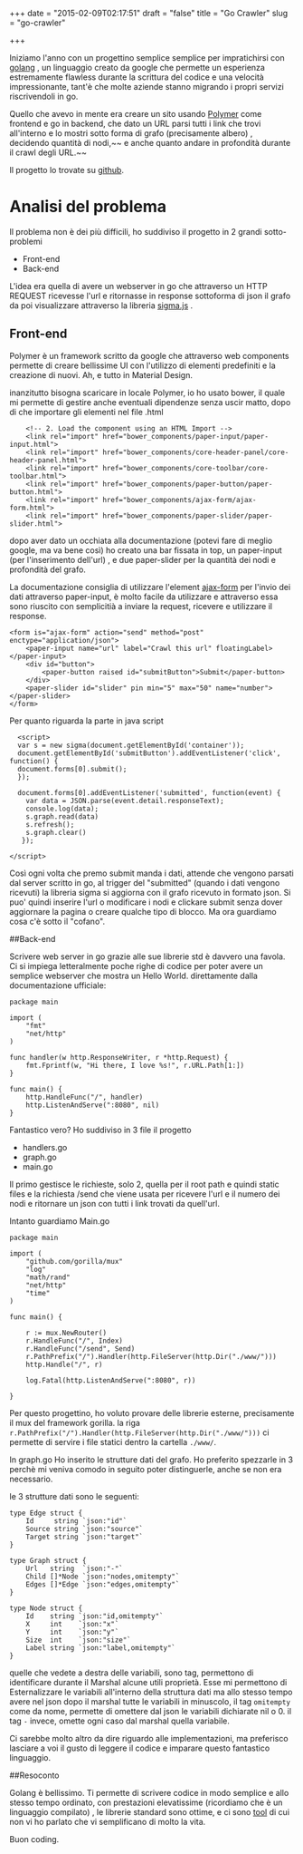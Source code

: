 +++
date = "2015-02-09T02:17:51"
draft = "false"
title = "Go Crawler"
slug = "go-crawler"

+++

Iniziamo l'anno con un progettino semplice semplice per impratichirsi con
[golang](http://golang.org/) , un linguaggio creato da google che permette un esperienza estremamente flawless durante la scrittura del codice e una velocità impressionante, tant'è che molte aziende stanno migrando i propri servizi riscrivendoli in go. 

Quello che avevo in mente era creare un sito usando [Polymer](https://www.polymer-project.org/) come frontend e go in backend, che dato un URL parsi tutti i link che trovi all'interno e lo mostri sotto forma di grafo (precisamente albero) , decidendo quantità di nodi,~~ e anche quanto andare in profondità durante il crawl degli URL.~~ 

Il progetto lo trovate su [github](https://github.com/blackdev1l/go-crawler). 

# Analisi del problema

Il problema non è dei più difficili, ho suddiviso il progetto in 2 grandi sotto-problemi

* Front-end
* Back-end

L'idea era quella di avere un webserver in go che attraverso un HTTP REQUEST  ricevesse l'url e ritornasse in response sottoforma di json il grafo da poi visualizzare attraverso la libreria [sigma.js](http://sigmajs.org/) .

## Front-end

Polymer è un framework scritto da google che attraverso web components permette di creare bellissime UI con l'utilizzo di elementi predefiniti  e la creazione di nuovi. 
Ah, e tutto in Material Design. 


inanzitutto bisogna scaricare in locale Polymer, io ho usato bower, il quale mi permette di gestire anche eventuali dipendenze senza uscir matto, dopo di che importare gli elementi nel file .html 
```prettyprint lang-html
    <!-- 2. Load the component using an HTML Import -->
    <link rel="import" href="bower_components/paper-input/paper-input.html">
    <link rel="import" href="bower_components/core-header-panel/core-header-panel.html">
    <link rel="import" href="bower_components/core-toolbar/core-toolbar.html">
    <link rel="import" href="bower_components/paper-button/paper-button.html">
    <link rel="import" href="bower_components/ajax-form/ajax-form.html">
    <link rel="import" href="bower_components/paper-slider/paper-slider.html">
```

dopo aver dato un occhiata alla documentazione (potevi fare di meglio google, ma va bene così) ho creato una bar fissata in top, un paper-input (per l'inserimento dell'url) , e due paper-slider per la quantità dei nodi e profondità del grafo. 

La documentazione consiglia di utilizzare l'element [ajax-form](http://garstasio.github.io/ajax-form/components/ajax-form/) per l'invio dei dati attraverso paper-input, è molto facile da utilizzare e attraverso essa sono riuscito con semplicitià a inviare la request, ricevere e utilizzare il response. 

```prettyprint lang-html
<form is="ajax-form" action="send" method="post" enctype="application/json">
    <paper-input name="url" label="Crawl this url" floatingLabel></paper-input>
    <div id="button">
        <paper-button raised id="submitButton">Submit</paper-button>
    </div>
    <paper-slider id="slider" pin min="5" max="50" name="number"></paper-slider>
</form>
```

Per quanto riguarda la parte in java script 
```prettyprint lang-js 
  <script>
  var s = new sigma(document.getElementById('container'));
  document.getElementById('submitButton').addEventListener('click', function() {
  document.forms[0].submit();
  });

  document.forms[0].addEventListener('submitted', function(event) {
    var data = JSON.parse(event.detail.responseText);
    console.log(data);
    s.graph.read(data)
    s.refresh();
    s.graph.clear()
   });

</script>
```


Così ogni volta che premo submit manda i dati, attende che vengono parsati dal server scritto in go, al trigger del "submitted" (quando i dati vengono ricevuti) la libreria sigma si aggiorna con il grafo ricevuto in formato json. Si puo' quindi inserire l'url o modificare i nodi e clickare submit senza dover aggiornare la pagina o creare qualche tipo di blocco. 
Ma ora guardiamo cosa c'è sotto il "cofano". 


##Back-end

Scrivere web server in go grazie alle sue librerie std è davvero una favola. Ci si impiega letteralmente poche righe di codice per poter avere un semplice webserver che mostra un Hello World. 
direttamente dalla documentazione ufficiale: 

```
package main

import (
    "fmt"
    "net/http"
)

func handler(w http.ResponseWriter, r *http.Request) {
    fmt.Fprintf(w, "Hi there, I love %s!", r.URL.Path[1:])
}

func main() {
    http.HandleFunc("/", handler)
    http.ListenAndServe(":8080", nil)
}
```

Fantastico vero? Ho suddiviso in 3 file il progetto

* handlers.go 
* graph.go
* main.go

Il primo gestisce le richieste, solo 2, quella per il root path e quindi static files e la richiesta /send che viene usata per ricevere l'url e il numero dei nodi e ritornare un json con tutti i link trovati da quell'url. 

Intanto guardiamo Main.go 

```
package main

import (
	"github.com/gorilla/mux"
	"log"
	"math/rand"
	"net/http"
	"time"
)

func main() {

	r := mux.NewRouter()
	r.HandleFunc("/", Index)
	r.HandleFunc("/send", Send)
	r.PathPrefix("/").Handler(http.FileServer(http.Dir("./www/")))
	http.Handle("/", r)

	log.Fatal(http.ListenAndServe(":8080", r))

}
```

Per questo progettino, ho voluto provare delle librerie esterne, precisamente il mux del framework gorilla. 
la riga `r.PathPrefix("/").Handler(http.FileServer(http.Dir("./www/")))` ci permette di servire i file statici dentro la cartella `./www/`. 

In graph.go Ho inserito le strutture dati del grafo. Ho preferito spezzarle in 3 perchè mi veniva comodo in seguito poter distinguerle, anche se non era necessario. 

le 3 strutture dati sono le seguenti: 

```
type Edge struct {
	Id     string `json:"id"`
	Source string `json:"source"`
	Target string `json:"target"`
}

type Graph struct {
	Url   string  `json:"-"`
	Child []*Node `json:"nodes,omitempty"`
	Edges []*Edge `json:"edges,omitempty"`
}

type Node struct {
	Id    string `json:"id,omitempty"`
	X     int    `json:"x"`
	Y     int    `json:"y"`
	Size  int    `json:"size"`
	Label string `json:"label,omitempty"`
}
```

quelle che vedete a destra delle variabili, sono tag, permettono di identificare durante il Marshal alcune utili proprietà. Esse mi permettono di Esternalizzare le variabili all'interno della struttura dati ma allo stesso tempo avere nel json dopo il marshal tutte le variabili in minuscolo, il tag `omitempty` come da nome, permette di omettere dal json le variabili dichiarate nil o 0. 
il tag `-` invece, omette ogni caso dal marshal quella variabile.

Ci sarebbe molto altro da dire riguardo alle implementazioni, ma preferisco lasciare a voi il gusto di leggere il codice e imparare questo fantastico linguaggio. 


##Resoconto

Golang è bellissimo. Ti permette di scrivere codice in modo semplice e allo stesso tempo ordinato, con prestazioni elevatissime (ricordiamo che è un linguaggio compilato) , le librerie standard sono ottime, e ci sono [tool](https://golang.org/doc/cmd) di cui non vi ho parlato che vi semplificano di molto la vita.

Buon coding. 